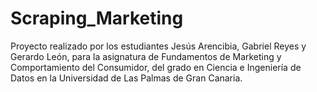 # Scraping_Marketing
Proyecto realizado por los estudiantes Jesús Arencibia, Gabriel Reyes y Gerardo León, para la asignatura de Fundamentos de Marketing y Comportamiento del Consumidor, del grado en Ciencia e Ingeniería de Datos en la Universidad de Las Palmas de Gran Canaria.
